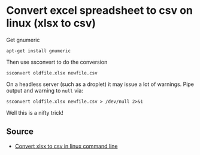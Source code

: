 ﻿# Convert excel spreadsheet to csv on linux (xlsx to csv)


Get gnumeric

    apt-get install gnumeric


Then use ssconvert to do the conversion


    ssconvert oldfile.xlsx newfile.csv

On a headless server (such as a droplet) it may issue a lot of warnings. Pipe output and warning to `null` via:

    ssconvert oldfile.xlsx newfile.csv > /dev/null 2>&1



Well this is a nifty trick!

## Source

 * [Convert xlsx to csv in linux command line](http://stackoverflow.com/questions/10557360/convert-xlsx-to-csv-in-linux-command-line)